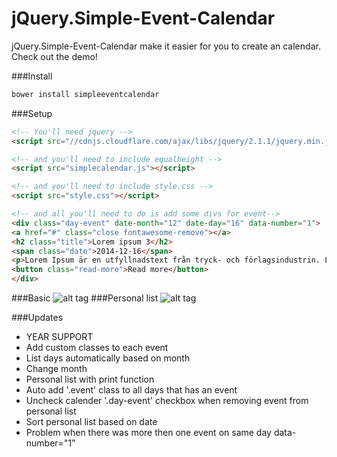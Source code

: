 jQuery.Simple-Event-Calendar
================

jQuery.Simple-Event-Calendar make it easier for you to create an calendar. Check out the demo!


###Install
```html
bower install simpleeventcalendar
```

###Setup
```html
<!-- You'll need jquery -->
<script src="//cdnjs.cloudflare.com/ajax/libs/jquery/2.1.1/jquery.min.js"></script>

<!-- and you'll need to include equalheight -->
<script src="simplecalendar.js"></script>

<!-- and you'll need to include style.css -->
<script src="style.css"></script>

<!-- and all you'll need to do is add some divs for event-->
<div class="day-event" date-month="12" date-day="16" data-number="1">
<a href="#" class="close fontawesome-remove"></a>
<h2 class="title">Lorem ipsum 3</h2>
<span class="date">2014-12-16</span>
<p>Lorem Ipsum är en utfyllnadstext från tryck- och förlagsindustrin. Lorem ipsum har varit standard ända sedan 1500-talet, när en okänd boksättare tog att antal bokstäver och blandade dem för att göra ett provexemplar av en bok.</p>
<button class="read-more">Read more</button>
</div>
```

###Basic
![alt tag](http://oi59.tinypic.com/2vkivxs.jpg)
###Personal list
![alt tag](http://oi62.tinypic.com/dmbq86.jpg)

###Updates
* YEAR SUPPORT
* Add custom classes to each event
* List days automatically based on month
* Change month
* Personal list with print function
* Auto add '.event' class to all days that has an event
* Uncheck calender '.day-event' checkbox when removing event from personal list
* Sort personal list based on date
* Problem when there was more then one event on same day data-number="1"
